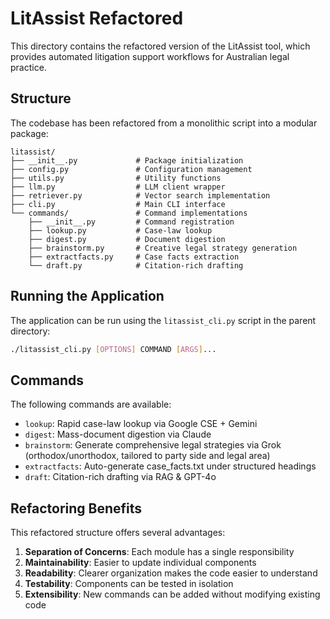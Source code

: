 # LitAssist Refactored

This directory contains the refactored version of the LitAssist tool, which provides automated litigation support workflows for Australian legal practice.

## Structure

The codebase has been refactored from a monolithic script into a modular package:

```
litassist/
├── __init__.py             # Package initialization
├── config.py               # Configuration management
├── utils.py                # Utility functions
├── llm.py                  # LLM client wrapper
├── retriever.py            # Vector search implementation
├── cli.py                  # Main CLI interface
└── commands/               # Command implementations
    ├── __init__.py         # Command registration
    ├── lookup.py           # Case-law lookup
    ├── digest.py           # Document digestion
    ├── brainstorm.py       # Creative legal strategy generation
    ├── extractfacts.py     # Case facts extraction
    └── draft.py            # Citation-rich drafting
```

## Running the Application

The application can be run using the `litassist_cli.py` script in the parent directory:

```bash
./litassist_cli.py [OPTIONS] COMMAND [ARGS]...
```

## Commands

The following commands are available:

- `lookup`: Rapid case-law lookup via Google CSE + Gemini
- `digest`: Mass-document digestion via Claude
- `brainstorm`: Generate comprehensive legal strategies via Grok (orthodox/unorthodox, tailored to party side and legal area)
- `extractfacts`: Auto-generate case_facts.txt under structured headings
- `draft`: Citation-rich drafting via RAG & GPT-4o

## Refactoring Benefits

This refactored structure offers several advantages:

1. **Separation of Concerns**: Each module has a single responsibility
2. **Maintainability**: Easier to update individual components
3. **Readability**: Clearer organization makes the code easier to understand
4. **Testability**: Components can be tested in isolation
5. **Extensibility**: New commands can be added without modifying existing code
